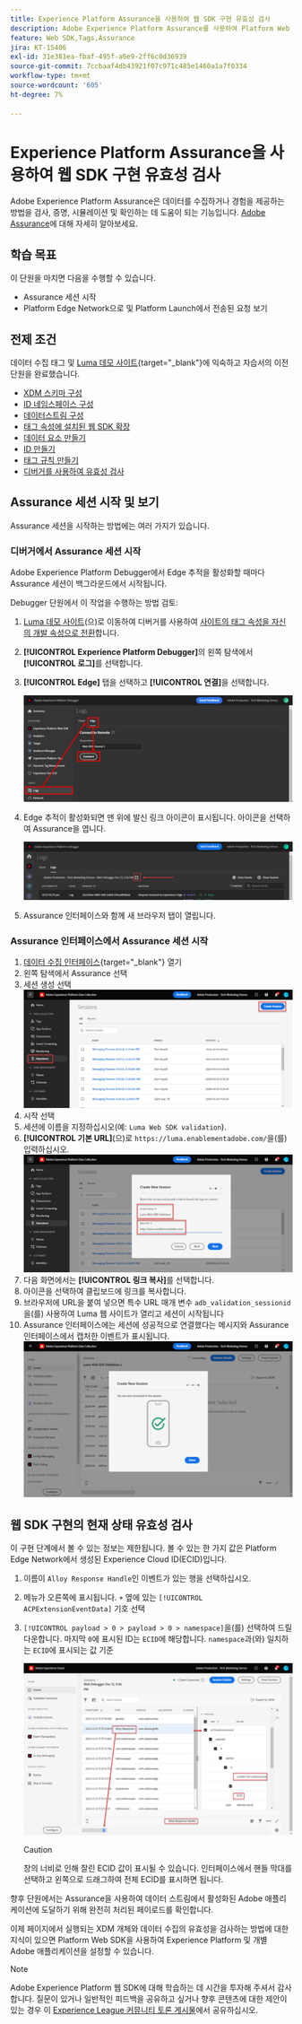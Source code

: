 ```yaml
---
title: Experience Platform Assurance을 사용하여 웹 SDK 구현 유효성 검사
description: Adobe Experience Platform Assurance를 사용하여 Platform Web SDK 구현의 유효성을 검사하는 방법을 알아봅니다. 이 수업은 Web SDK를 사용하여 Adobe Experience Cloud 구현 튜토리얼의 일부입니다.
feature: Web SDK,Tags,Assurance
jira: KT-15406
exl-id: 31e381ea-fbaf-495f-a6e9-2ff6c0d36939
source-git-commit: 7ccbaaf4db43921f07c971c485e1460a1a7f0334
workflow-type: tm+mt
source-wordcount: '605'
ht-degree: 7%

---
```


# Experience Platform Assurance을 사용하여 웹 SDK 구현 유효성 검사

Adobe Experience Platform Assurance은 데이터를 수집하거나 경험을 제공하는 방법을 검사, 증명, 시뮬레이션 및 확인하는 데 도움이 되는 기능입니다. [Adobe Assurance](https://experienceleague.adobe.com/ko/docs/experience-platform/assurance/home)에 대해 자세히 알아보세요.


## 학습 목표

이 단원을 마치면 다음을 수행할 수 있습니다.

* Assurance 세션 시작
* Platform Edge Network으로 및 Platform Launch에서 전송된 요청 보기

## 전제 조건

데이터 수집 태그 및 [Luma 데모 사이트](https://luma.enablementadobe.com/content/luma/us/en.html){target="_blank"}에 익숙하고 자습서의 이전 단원을 완료했습니다.

* [XDM 스키마 구성](configure-schemas.md)
* [ID 네임스페이스 구성](configure-identities.md)
* [데이터스트림 구성](configure-datastream.md)
* [태그 속성에 설치된 웹 SDK 확장](install-web-sdk.md)
* [데이터 요소 만들기](create-data-elements.md)
* [ID 만들기](create-identities.md)
* [태그 규칙 만들기](create-tag-rule.md)
* [디버거를 사용하여 유효성 검사](validate-with-debugger.md)


## Assurance 세션 시작 및 보기

Assurance 세션을 시작하는 방법에는 여러 가지가 있습니다.

### 디버거에서 Assurance 세션 시작

Adobe Experience Platform Debugger에서 Edge 추적을 활성화할 때마다 Assurance 세션이 백그라운드에서 시작됩니다.

Debugger 단원에서 이 작업을 수행하는 방법 검토:

1. [Luma 데모 사이트](https://luma.enablementadobe.com/content/luma/us/en.html)&#x200B;(으)로 이동하여 디버거를 사용하여 [사이트의 태그 속성을 자신의 개발 속성으로 전환](validate-with-debugger.md#use-the-experience-platform-debugger-to-map-to-your-tags-property)합니다.
1. **[!UICONTROL Experience Platform Debugger]**&#x200B;의 왼쪽 탐색에서 **[!UICONTROL 로그]**&#x200B;를 선택합니다.
1. **[!UICONTROL Edge]** 탭을 선택하고 **[!UICONTROL 연결]**&#x200B;을 선택합니다.

   ![Edge 추적 연결](assets/analytics-debugger-edgeTrace.png)
1. Edge 추적이 활성화되면 맨 위에 발신 링크 아이콘이 표시됩니다. 아이콘을 선택하여 Assurance을 엽니다.

   ![Assurance 세션 시작](assets/validate-debugger-start-assurnance.png)

1. Assurance 인터페이스와 함께 새 브라우저 탭이 열립니다.

### Assurance 인터페이스에서 Assurance 세션 시작

1. [데이터 수집 인터페이스](https://experience.adobe.com/#/data-collection/home){target="_blank"} 열기
1. 왼쪽 탐색에서 Assurance 선택
1. 세션 생성 선택
   ![Assurance 세션 만들기](assets/assurance-create-session.png)
1. 시작 선택
1. 세션에 이름을 지정하십시오(예: `Luma Web SDK validation`).
1. **[!UICONTROL 기본 URL]**(으)로 `https://luma.enablementadobe.com/`을(를) 입력하십시오.
   ![Assurance 세션 이름 지정](assets/assurance-name-session.png)
1. 다음 화면에서는 **[!UICONTROL 링크 복사]**&#x200B;를 선택합니다.
1. 아이콘을 선택하여 클립보드에 링크를 복사합니다.
1. 브라우저에 URL을 붙여 넣으면 특수 URL 매개 변수 `adb_validation_sessionid`을(를) 사용하여 Luma 웹 사이트가 열리고 세션이 시작됩니다
1. Assurance 인터페이스에는 세션에 성공적으로 연결했다는 메시지와 Assurance 인터페이스에서 캡처한 이벤트가 표시됩니다.
   ![Assurance 세션이 연결됨](assets/assurance-success.png)

## 웹 SDK 구현의 현재 상태 유효성 검사

이 구현 단계에서 볼 수 있는 정보는 제한됩니다. 볼 수 있는 한 가지 값은 Platform Edge Network에서 생성된 Experience Cloud ID(ECID)입니다.

1. 이름이 `Alloy Response Handle`인 이벤트가 있는 행을 선택하십시오.
1. 메뉴가 오른쪽에 표시됩니다. `+` 옆에 있는 `[!UICONTROL ACPExtensionEventData]` 기호 선택
1. `[!UICONTROL payload > 0 > payload > 0 > namespace]`을(를) 선택하여 드릴다운합니다. 마지막 `0`에 표시된 ID는 `ECID`에 해당합니다. `namespace`과(와) 일치하는 `ECID`에 표시되는 값 기준

   ![Assurance ECID 유효성 검사](assets/validate-assurance-ecid.png)

   >[!CAUTION]
   >
   >창의 너비로 인해 잘린 ECID 값이 표시될 수 있습니다. 인터페이스에서 핸들 막대를 선택하고 왼쪽으로 드래그하여 전체 ECID를 표시하면 됩니다.

향후 단원에서는 Assurance을 사용하여 데이터 스트림에서 활성화된 Adobe 애플리케이션에 도달하기 위해 완전히 처리된 페이로드를 확인합니다.

이제 페이지에서 실행되는 XDM 개체와 데이터 수집의 유효성을 검사하는 방법에 대한 지식이 있으면 Platform Web SDK을 사용하여 Experience Platform 및 개별 Adobe 애플리케이션을 설정할 수 있습니다.

>[!NOTE]
>
>Adobe Experience Platform 웹 SDK에 대해 학습하는 데 시간을 투자해 주셔서 감사합니다. 질문이 있거나 일반적인 피드백을 공유하고 싶거나 향후 콘텐츠에 대한 제안이 있는 경우 이 [Experience League 커뮤니티 토론 게시물](https://experienceleaguecommunities.adobe.com/t5/adobe-experience-platform-data/tutorial-discussion-implement-adobe-experience-cloud-with-web/td-p/444996?profile.language=ko)에서 공유하십시오.
